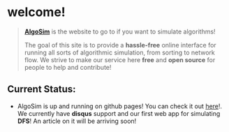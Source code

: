 # welcome!
> [**AlgoSim**](https://rudrrayan.github.io/AlgoSim/#/) is the website to go to if you want to simulate algorithms!
>
> The goal of this site is to provide a **hassle-free** online interface for running all sorts of algorithmic simulation, from sorting to network flow. We strive to make our service here **free** and **open source** for people to help and contribute!

## Current Status:
- AlgoSim is up and running on github pages! You can check it out [here](https://rudrrayan.github.io/AlgoSim/#/)!. We currently have **disqus** support and our first web app for simulating **DFS**! An article on it will be arriving soon!
